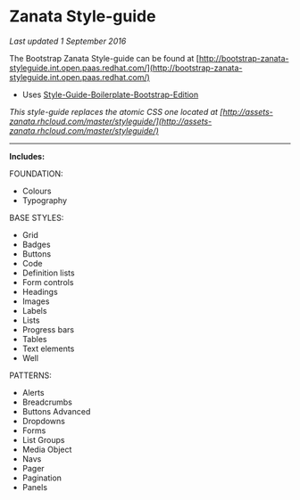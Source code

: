 # Zanata Style-guide
*Last updated 1 September 2016*

The Bootstrap Zanata Style-guide can be found at [http://bootstrap-zanata-styleguide.int.open.paas.redhat.com/](http://bootstrap-zanata-styleguide.int.open.paas.redhat.com/)

- Uses [Style-Guide-Boilerplate-Bootstrap-Edition](https://github.com/kemie/Style-Guide-Boilerplate-Bootstrap-Edition)

*This style-guide replaces the atomic CSS one located at [http://assets-zanata.rhcloud.com/master/styleguide/](http://assets-zanata.rhcloud.com/master/styleguide/)*

---

**Includes:**

FOUNDATION:

- Colours
- Typography

BASE STYLES:

- Grid
- Badges
- Buttons
- Code
- Definition lists
- Form controls  
- Headings
- Images
- Labels
- Lists   
- Progress bars
- Tables
- Text elements
- Well

PATTERNS:

- Alerts
- Breadcrumbs
- Buttons Advanced
- Dropdowns
- Forms
- List Groups
- Media Object
- Navs
- Pager
- Pagination
- Panels
